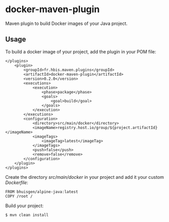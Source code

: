 # docker-maven-plugin

Maven plugin to build Docker images of your Java project.

## Usage

To build a docker image of your project, add the plugin in your POM file:

    </plugins>
        <plugin>
            <groupId>fr.hbis.maven.plugins</groupId>
            <artifactId>docker-maven-plugin</artifactId>
            <version>0.2.0</version>
            <executions>
                <execution>
                    <phase>package</phase>
                    <goals>
                        <goal>build</goal>
                    </goals>
                </execution>
            </executions>
            <configuration>
                <directory>src/main/docker</directory>
                <imageName>registry.host.io/group/${project.artifactId}</imageName>
                <imageTags>
                    <imageTag>latest</imageTag>
                </imageTags>
                <push>false</push>
                <remove>false</remove>
            </configuration>
        </plugin>
    </plugins>

Create the directory *src/main/docker* in your project and add it your custom
*Dockerfile*:

    FROM bhuisgen/alpine-java:latest
    COPY /root /

Build your project:

    $ mvn clean install
